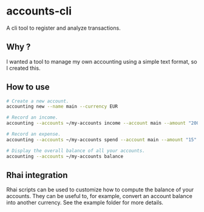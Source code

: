# accounts-cli

A cli tool to register and analyze transactions.

## Why ?

I wanted a tool to manage my own accounting using a simple text format, so I created this.

## How to use

```sh
# Create a new account.
accounting new --name main --currency EUR

# Record an income.
accounting --accounts ~/my-accounts income --account main --amount "2000" --description "Salary" --tags=job

# Record an expense.
accounting --accounts ~/my-accounts spend --account main --amount "15" --description "Train tickets" --tags=transport

# Display the overall balance of all your accounts.
accounting --accounts ~/my-accounts balance
```

## Rhai integration

Rhai scripts can be used to customize how to compute the balance of your accounts. They can be useful to, for example, convert an account balance into another currency.
See the example folder for more details.
